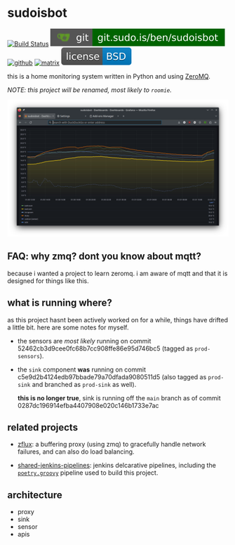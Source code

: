 # sudoisbot

[![Build Status](https://jenkins.sudo.is/buildStatus/icon?job=ben%2Fsudoisbot%2Fmain&style=flat-square)](https://jenkins.sudo.is/job/ben/job/sudoisbot/)
[![git](docs/img/shields/git.sudo.is-ben-sudoisbot.svg)](https://git.sudo.is/ben/sudoisbot)
[![github](https://git.sudo.is/ben/infra/media/branch/main/docs/img/shields/github-benediktkr.svg)](https://github.com/benediktkr/sudoisbot)
[![matrix](https://git.sudo.is/ben/infra/media/branch/main/docs/img/shields/darkroom.svg)](https://matrix.to/#/#darkroom:sudo.is)
[![BSD-3-Clause-No-Military-License](docs/img/shields/license-BSD-blue.svg)](LICENSE)

this is a home monitoring system written in Python and using
[ZeroMQ](https://www.zeromq.org).

_NOTE: this project will be renamed, most likely to `roomie`._

![sudoisbot in grafna](docs/img/scrot.png)

## FAQ: why zmq? dont you know about mqtt?

because i wanted a project to learn zeromq. i am aware of mqtt and
that it is designed for things like this.

## what is running where?

as this project hasnt been actively worked on for a while, things have
drifted a little bit. here are some notes for myself.

 * the sensors are _most likely_ running on commit
   52462cb3d9cee0fc68b7cc908ffe86e95d746bc5 (tagged as
   `prod-sensors`).

 * the `sink` component **was** running on commit
   c5e9d2b4124edb97bbade79a70dfada9080511d5 (also tagged as
   `prod-sink` and branched as `prod-sink` as well).

    **this is no longer true**, sink is running off the `main` branch as of commit 0287dc196914efba4407908e020c146b1733e7ac

## related projects

 * [zflux](https://git.sudo.is/ben/zflux): a buffering proxy (using
 zmq) to gracefully handle network failures, and can also do load
 balancing.

 * [shared-jenkins-pipelines](https://git.sudo.is/ben/shared-jenkins-pipelines):
 jenkins delcarative pipelines, including the
 [`poetry.groovy`](https://git.sudo.is/ben/shared-jenkins-pipelines/src/branch/main/vars/poetry.groovy)
 pipeline used to build this project.


## architecture

  * proxy
  * sink
  * sensor
  * apis
